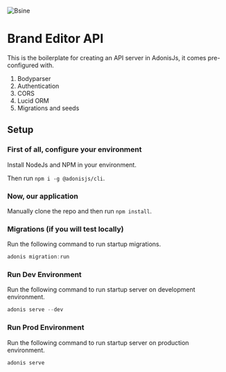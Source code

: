 ![Bsine](https://media.licdn.com/dms/image/C4D0BAQFUTNchzSNj8w/company-logo_200_200/0?e=2159024400&v=beta&t=MF5GR7GfUPwaTjjwSkIRPQtSnnV2XXFfsJErmPyc5KU)

# Brand Editor API

This is the boilerplate for creating an API server in AdonisJs, it comes pre-configured with.

1. Bodyparser
2. Authentication
3. CORS
4. Lucid ORM
5. Migrations and seeds

## Setup

### First of all, configure your environment

Install NodeJs and NPM in your environment.

Then run `npm i -g @adonisjs/cli`.

### Now, our application

Manually clone the repo and then run `npm install`.


### Migrations (if you will test locally)

Run the following command to run startup migrations.

```js
adonis migration:run
```

### Run Dev Environment

Run the following command to run startup server on development environment.

```js
adonis serve --dev
```

### Run Prod Environment

Run the following command to run startup server on production environment.

```js
adonis serve
```
